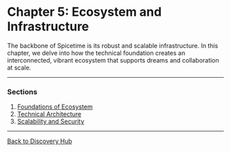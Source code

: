 # Chapter 5: Ecosystem and Infrastructure

The backbone of Spicetime is its robust and scalable infrastructure. In this chapter, we delve into how the technical
foundation creates an interconnected, vibrant ecosystem that supports dreams and collaboration at scale.

---

### Sections

1. [Foundations of Ecosystem](foundations_ecosystem.md)
2. [Technical Architecture](technical_architecture.md)
3. [Scalability and Security](scalability_and_security.md)

---

[Back to Discovery Hub](../../hub.md)